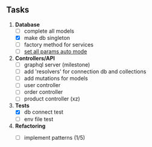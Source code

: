 ## Tasks

1. **Database**
	- [ ] complete all models
	- [x] make db singleton
	- [ ] factory method for services
	- [ ] [set all params auto mode](https://chat.openai.com/share/c1b67068-bcab-453e-8758-ca3d27a934f0)

2. **Controllers/API**
	- [ ] graphql server (milestone)
	- [ ] add 'resolvers' for connection db and collections
	- [ ] add mutations for models
	- [ ] user controller
	- [ ] order controller
	- [ ] product controller (xz)

3. **Tests**
	- [x] db connect test
	- [ ] env file test

4. **Refactoring**
	- [ ] implement patterns (1/5)

